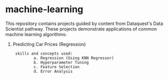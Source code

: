 # machine-learning

This repository contains projects guided by content from Dataquest's Data Scientist pathway. These projects demonstrate applications of common machine learning algorithms:

1. Predicting Car Prices (Regression)
        
        skills and concepts used:
                a. Regression (Using KNN Regressor)
                b. Hyperparameter Tuning
                c. Feature Selection
                d. Error Analysis
                
                
